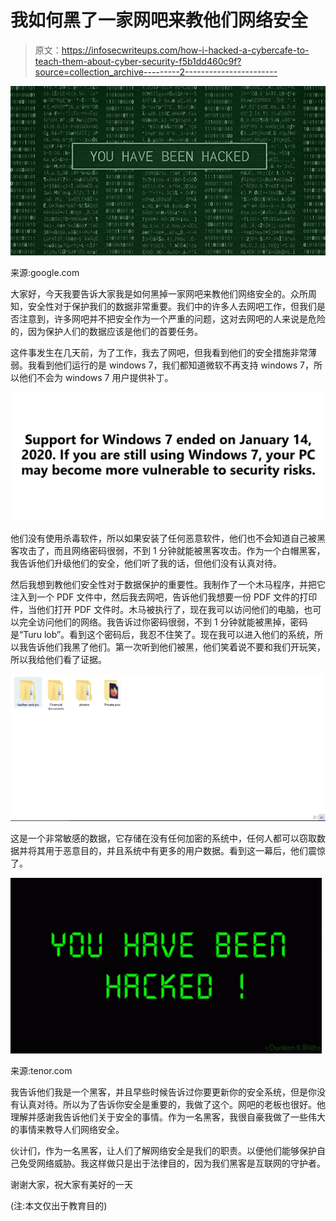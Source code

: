 # 我如何黑了一家网吧来教他们网络安全

> 原文：<https://infosecwriteups.com/how-i-hacked-a-cybercafe-to-teach-them-about-cyber-security-f5b1dd460c9f?source=collection_archive---------2----------------------->

![](img/ec1abe8e7ac3462c098864b8fde49694.png)

来源:google.com

大家好，今天我要告诉大家我是如何黑掉一家网吧来教他们网络安全的。众所周知，安全性对于保护我们的数据非常重要。我们中的许多人去网吧工作，但我们是否注意到，许多网吧并不把安全作为一个严重的问题，这对去网吧的人来说是危险的，因为保护人们的数据应该是他们的首要任务。

这件事发生在几天前，为了工作，我去了网吧，但我看到他们的安全措施非常薄弱。我看到他们运行的是 windows 7，我们都知道微软不再支持 windows 7，所以他们不会为 windows 7 用户提供补丁。

![](img/bb8f3273f2e9c8f355aad9e94daa8c81.png)

他们没有使用杀毒软件，所以如果安装了任何恶意软件，他们也不会知道自己被黑客攻击了，而且网络密码很弱，不到 1 分钟就能被黑客攻击。作为一个白帽黑客，我告诉他们升级他们的安全，他们听了我的话，但他们没有认真对待。

然后我想到教他们安全性对于数据保护的重要性。我制作了一个木马程序，并把它注入到一个 PDF 文件中，然后我去网吧，告诉他们我想要一份 PDF 文件的打印件，当他们打开 PDF 文件时。木马被执行了，现在我可以访问他们的电脑，也可以完全访问他们的网络。我告诉过你密码很弱，不到 1 分钟就能被黑掉，密码是“Turu lob”。看到这个密码后，我忍不住笑了。现在我可以进入他们的系统，所以我告诉他们我黑了他们。第一次听到他们被黑，他们笑着说不要和我们开玩笑，所以我给他们看了证据。

![](img/718f796a299bc3c42cfe819414b4e3e9.png)

这是一个非常敏感的数据，它存储在没有任何加密的系统中，任何人都可以窃取数据并将其用于恶意目的，并且系统中有更多的用户数据。看到这一幕后，他们震惊了。

![](img/94d134d0842f170988f70e1eb5e116d3.png)

来源:tenor.com

我告诉他们我是一个黑客，并且早些时候告诉过你要更新你的安全系统，但是你没有认真对待。所以为了告诉你安全是重要的，我做了这个。网吧的老板也很好。他理解并感谢我告诉他们关于安全的事情。作为一名黑客，我很自豪我做了一些伟大的事情来教导人们网络安全。

伙计们，作为一名黑客，让人们了解网络安全是我们的职责。以便他们能够保护自己免受网络威胁。我这样做只是出于法律目的，因为我们黑客是互联网的守护者。

谢谢大家，祝大家有美好的一天

(注:本文仅出于教育目的)